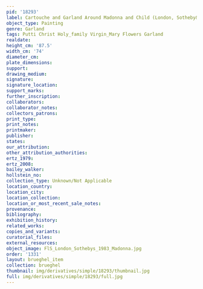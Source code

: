 ```yaml
---
pid: '18293'
label: Cartouche and Garland Around Madonna and Child (London, Sotheby&apos;s, 1983)
object_type: Painting
genre: Garland
tags: Putti Christ Holy_family Virgin_Mary Flowers Garland
realdate: 
height_cm: '87.5'
width_cm: '74'
diameter_cm: 
plate_dimensions: 
support: 
drawing_medium: 
signature: 
signature_location: 
support_marks: 
further_inscription: 
collaborators: 
collaborator_notes: 
collectors_patrons: 
print_type: 
print_notes: 
printmaker: 
publisher: 
states: 
our_attribution: 
other_attribution_authorities: 
ertz_1979: 
ertz_2008: 
bailey_walker: 
hollstein_no: 
collection_type: Unknown/Not Applicable
location_country: 
location_city: 
location_collection: 
location_or_most_recent_sale_notes: 
provenance: 
bibliography: 
exhibition_history: 
related_works: 
copies_and_variants: 
curatorial_files: 
external_resources: 
object_image: FlS_London_Sothebys_1983_Madonna.jpg
order: '1331'
layout: brueghel_item
collection: brueghel
thumbnail: img/derivatives/simple/18293/thumbnail.jpg
full: img/derivatives/simple/18293/full.jpg
---
```

